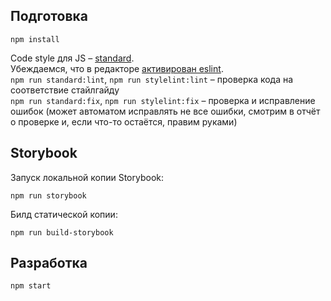 
## Подготовка
```
npm install
```
Code style для JS – [standard](https://standardjs.com/).  
Убеждаемся, что в редакторе [активирован eslint](http://eslint.org/docs/user-guide/integrations).  
`npm run standard:lint`, `npm run stylelint:lint` – проверка кода на соответствие стайлгайду  
`npm run standard:fix`, `npm run stylelint:fix` – проверка и исправление ошибок (может автоматом исправлять не все ошибки, смотрим в отчёт о проверке и, если что-то остаётся, правим руками)

## Storybook
Запуск локальной копии Storybook:
```
npm run storybook
```

Билд статической копии:
```
npm run build-storybook
```

## Разработка
```
npm start
```
